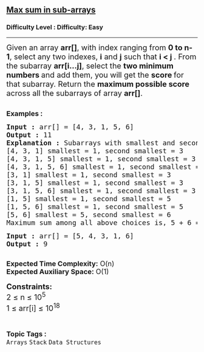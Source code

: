<h2><a href="https://www.geeksforgeeks.org/problems/max-sum-in-sub-arrays0824/0?category&utm_source=youtube&utm_medium=collab_striver_ytdescription&utm_campaign=max-sum-in-sub-arrays">Max sum in sub-arrays</a></h2><h3>Difficulty Level : Difficulty: Easy</h3><hr><div class="problems_problem_content__Xm_eO"><p><span style="font-size: 20px;">Given an array <strong>arr[]</strong>, with index ranging from <strong>0 to n-1</strong>, select any two indexes, <strong>i</strong> and <strong>j</strong> such that <strong>i &lt; j </strong>. From the subarray <strong>arr[i...j]</strong>, select the <strong>two minimum numbers </strong>and add them, you will get the <strong>score </strong>for that subarray. Return the <strong>maximum possible score </strong>across all the subarrays of array <strong>arr[]</strong>.</span><br>&nbsp;</p>
<p><span style="font-size: 18px;"><strong>Examples :</strong></span></p>
<pre><span style="font-size: 18px;"><strong>Input :</strong> arr[] = [4, 3, 1, 5, 6]
<strong>Output :</strong> 11
<strong>Explanation :</strong> Subarrays with smallest and second smallest are:- [4, 3] smallest = 3,second smallest = 4
[4, 3, 1] smallest = 1, second smallest = 3
[4, 3, 1, 5] smallest = 1, second smallest = 3
[4, 3, 1, 5, 6] smallest = 1, second smallest = 3
[3, 1] smallest = 1, second smallest = 3
[3, 1, 5] smallest = 1, second smallest = 3
[3, 1, 5, 6] smallest = 1, second smallest = 3
[1, 5] smallest = 1, second smallest = 5
[1, 5, 6] smallest = 1, second smallest = 5
[5, 6] smallest = 5, second smallest = 6
Maximum sum among all above choices is, 5 + 6 = 11.</span></pre>
<pre><span style="font-size: 18px;"><strong>Input :</strong> arr[] = [5, 4, 3, 1, 6] </span>
<span style="font-size: 18px;"><strong>Output :</strong> 9</span></pre>
<p><br><span style="font-size: 18px;"><strong>Expected Time Complexity:</strong> O(n)<br><strong>Expected Auxiliary Space:</strong> O(1)</span><br><br><span style="font-size: 20px;"><strong>Constraints:</strong><br>2 ≤ n ≤ 10<sup>5</sup><br>1 ≤ arr[i] ≤ 10<sup>18</sup></span></p></div><br><p><span style=font-size:18px><strong>Topic Tags : </strong><br><code>Arrays</code>&nbsp;<code>Stack</code>&nbsp;<code>Data Structures</code>&nbsp;